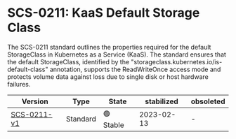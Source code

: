 # SCS-0211: KaaS Default Storage Class

The SCS-0211 standard outlines the properties required for the default StorageClass in Kubernetes as a Service (KaaS). The standard ensures that the default StorageClass, identified by the "storageclass.kubernetes.io/is-default-class" annotation, supports the ReadWriteOnce access mode and protects volume data against loss due to single disk or host hardware failures.

| Version                                                          | Type     | State     | stabilized | obsoleted |
| ---------------------------------------------------------------- | -------- | --------- | ---------- | --------- |
| [SCS-0211-v1](/standards/scs-0211-v1-kaas-default-storage-class) | Standard | 🟢 Stable | 2023-02-13 | -         |
